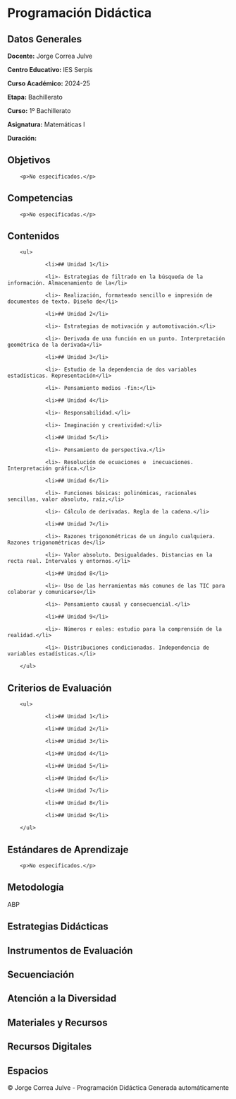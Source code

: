 
<h1>Programación Didáctica</h1>

<section>
    <h2>Datos Generales</h2>
    <p><strong>Docente:</strong> Jorge Correa Julve</p>
    <p><strong>Centro Educativo:</strong> IES Serpis</p>
    <p><strong>Curso Académico:</strong> 2024-25</p>
    <p><strong>Etapa:</strong> Bachillerato</p>
    <p><strong>Curso:</strong> 1º Bachillerato</p>
    <p><strong>Asignatura:</strong> Matemáticas I</p>
    <p><strong>Duración:</strong> </p>
</section>

<section>
    <h2>Objetivos</h2>
    
        <p>No especificados.</p>
    
</section>

<section>
    <h2>Competencias</h2>
    
        <p>No especificadas.</p>
    
</section>

<section>
    <h2>Contenidos</h2>
    
        <ul>
            
                <li>## Unidad 1</li>
            
                <li>- Estrategias de filtrado en la búsqueda de la información. Almacenamiento de la</li>
            
                <li>- Realización, formateado sencillo e impresión de documentos de texto. Diseño de</li>
            
                <li>## Unidad 2</li>
            
                <li>- Estrategias de motivación y automotivación.</li>
            
                <li>- Derivada de una función en un punto. Interpretación geométrica de la derivada</li>
            
                <li>## Unidad 3</li>
            
                <li>- Estudio de la dependencia de dos variables estadísticas. Representación</li>
            
                <li>- Pensamiento medios -fin:</li>
            
                <li>## Unidad 4</li>
            
                <li>- Responsabilidad.</li>
            
                <li>- Imaginación y creatividad:</li>
            
                <li>## Unidad 5</li>
            
                <li>- Pensamiento de perspectiva.</li>
            
                <li>- Resolución de ecuaciones e  inecuaciones. Interpretación gráfica.</li>
            
                <li>## Unidad 6</li>
            
                <li>- Funciones básicas: polinómicas, racionales sencillas, valor absoluto, raíz,</li>
            
                <li>- Cálculo de derivadas. Regla de la cadena.</li>
            
                <li>## Unidad 7</li>
            
                <li>- Razones trigonométricas de un ángulo cualquiera. Razones trigonométricas de</li>
            
                <li>- Valor absoluto. Desigualdades. Distancias en la recta real. Intervalos y entornos.</li>
            
                <li>## Unidad 8</li>
            
                <li>- Uso de las herramientas más comunes de las TIC para colaborar y comunicarse</li>
            
                <li>- Pensamiento causal y consecuencial.</li>
            
                <li>## Unidad 9</li>
            
                <li>- Números r eales: estudio para la comprensión de la realidad.</li>
            
                <li>- Distribuciones condicionadas. Independencia de variables estadísticas.</li>
            
        </ul>
    
</section>

<section>
    <h2>Criterios de Evaluación</h2>
    
        <ul>
            
                <li>## Unidad 1</li>
            
                <li>## Unidad 2</li>
            
                <li>## Unidad 3</li>
            
                <li>## Unidad 4</li>
            
                <li>## Unidad 5</li>
            
                <li>## Unidad 6</li>
            
                <li>## Unidad 7</li>
            
                <li>## Unidad 8</li>
            
                <li>## Unidad 9</li>
            
        </ul>
    
</section>

<section>
    <h2>Estándares de Aprendizaje</h2>
    
        <p>No especificados.</p>
    
</section>

<section>
    <h2>Metodología</h2>
    <p>ABP</p>
</section>

<section>
    <h2>Estrategias Didácticas</h2>
    <p></p>
</section>

<section>
    <h2>Instrumentos de Evaluación</h2>
    <p></p>
</section>

<section>
    <h2>Secuenciación</h2>
    <p></p>
</section>

<section>
    <h2>Atención a la Diversidad</h2>
    <p></p>
</section>

<section>
    <h2>Materiales y Recursos</h2>
    <p></p>
</section>

<section>
    <h2>Recursos Digitales</h2>
    <p></p>
</section>

<section>
    <h2>Espacios</h2>
    <p></p>
</section>

<footer>
    &copy; Jorge Correa Julve - Programación Didáctica Generada automáticamente
</footer>

</body>
</html>

